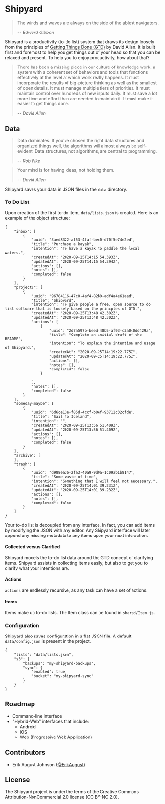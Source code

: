 # Shipyard
> The winds and waves are always on the side of the ablest navigators.
>
> -- <cite>Edward Gibbon</cite>

Shipyard is a productivity (to-do list) system that draws its design loosely from the principles of [Getting Things Done (GTD)](https://gettingthingsdone.com/what-is-gtd/) by David Allen. It is built first and foremost to help you get things out of your head so that you can be relaxed and present. To help you to enjoy productivity, how about that?

> There has been a missing piece in our culture of knowledge work: a system with a coherent set of behaviors and tools that functions effectively at the level at which work really happens. It must incorporate the results of big-picture thinking as well as the smallest of open details. It must manage multiple tiers of priorities. It must maintain control over hundreds of new inputs daily. It must save a lot more time and effort than are needed to maintain it. It must make it easier to get things done.
> 
> -- <cite>David Allen</cite>
  
## Data
> Data dominates. If you've chosen the right data structures and organized things well, the algorithms will almost always be self-evident. Data structures, not algorithms, are central to programming.
>
> -- <cite>Rob Pike</cite>

> Your mind is for having ideas, not holding them.  
>  
> -- <cite>David Allen</cite>

Shipyard saves your data in JSON files in the `data` directory.

### To Do List
Upon creation of the first to-do item, `data/lists.json` is created. Here is an example of the object structure:
```
{
    "inbox": [
        {
            "uuid": "3aed8322-af53-4faf-bec0-d70f5e74e2ed",
            "title": "Purchase a kayak",
            "intention": "To have a kayak to paddle the local waters.",
            "createdAt": "2020-09-25T14:15:54.393Z",
            "updatedAt": "2020-09-25T14:15:54.394Z",
            "actions": [],
            "notes": [],
            "completed": false
        }
    ],
    "projects": [
        {
            "uuid": "96784116-47c0-4af4-82b0-adf4a4e61aad",
            "title": "Shipyard",
            "intention": "To give people a free, open source to do list software that is loosely based on the princples of GTD.",
            "createdAt": "2020-09-25T13:48:42.302Z",
            "updatedAt": "2020-09-25T13:48:42.302Z",
            "actions": [
                {
                    "uuid": "2d7a597b-beed-48b5-af93-c3a040dd429a",
                    "title": "Complete an initial draft of the README",
                    "intention": "To explain the intention and usage of Shipyard.",
                    "createdAt": "2020-09-25T14:19:22.775Z",
                    "updatedAt": "2020-09-25T14:19:22.775Z",
                    "actions": [],
                    "notes": [],
                    "completed": false
                }

            ],
            "notes": [],
            "completed": false
        }
    ],
    "someday-maybe": [
        {
            "uuid": "6d6ce13e-f85d-4ccf-b0ef-93712c32cfde",
            "title": "Sail to Iceland",
            "intention": "",
            "createdAt": "2020-09-25T13:56:51.409Z",
            "updatedAt": "2020-09-25T13:56:51.409Z",
            "actions": [],
            "notes": [],
            "completed": false
        }
    ],
    "archive": [
    ],
    "trash": [
        {
            "uuid": "d988ea36-2fa3-40a9-9d9a-1c09ab1b8147",
            "title": "Some waste of time",
            "intention": "Something that I will feel not necessary.",
            "createdAt": "2020-09-25T14:01:39.231Z",
            "updatedAt": "2020-09-25T14:01:39.232Z",
            "actions": [],
            "notes": [],
            "completed": false
        }
    ]
}
```
Your to-do list is decoupled from any interface. In fact, you can add items by modifying the JSON with any editor. Any Shipyard interface will later append any missing metadata to any items upon your next interaction.

#### Collected versus Clarified

Shipyard models the to-do list data around the GTD concept of clarifying items. Shipyard assists in collecting items easily, but also to get you to clarify what your intentions are.

#### Actions
`actions` are endlessly recursive, as any task can have a set of actions.

#### Items
Items make up to-do lists. The Item class can be found in `shared/Item.js`.

### Configuration
Shipyard also saves configuration in a flat JSON file. A default `data/config.json` is present in the project.
```
{
    "lists": "data/lists.json",
    "s3": {
        "backups": "my-shipyard-backups",
        "sync": {
            "enabled": true,
            "bucket": "my-shipyard-sync"
        }
    }
}
```

## Roadmap  
  
- Command-line interface  
- "Hybrid-Web" interfaces that include:  
  - Android  
  - iOS  
  - Web (Progressive Web Application)
  
## Contributors
- Erik August Johnson ([@ErikAugust](https://github.com/ErikAugust))

## License
The Shipyard project is under the terms of the Creative Commons Attribution-NonCommercial 2.0 license (CC BY-NC 2.0).